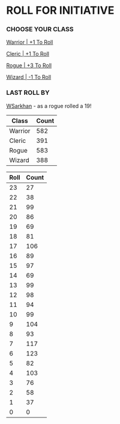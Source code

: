 # ROLL FOR INITIATIVE
### CHOOSE YOUR CLASS

[Warrior | +1 To Roll](https://github.com/benjaminsampica/benjaminsampica/issues/new?title=roll%7Cwarrior&body=Just+click+%27Submit+new+issue%27.)

[Cleric | +1 To Roll](https://github.com/benjaminsampica/benjaminsampica/issues/new?title=roll%7Ccleric&body=Just+click+%27Submit+new+issue%27.)

[Rogue | +3 To Roll](https://github.com/benjaminsampica/benjaminsampica/issues/new?title=roll%7Crogue&body=Just+click+%27Submit+new+issue%27.)

[Wizard | -1 To Roll](https://github.com/benjaminsampica/benjaminsampica/issues/new?title=roll%7Cwizard&body=Just+click+%27Submit+new+issue%27.)
### LAST ROLL BY
[WSarkhan](https://www.github.com/WSarkhan) - as a rogue rolled a 19!

|Class|Count|
|-|-|
|Warrior|582|
|Cleric|391|
|Rogue|583|
|Wizard|388|

|Roll|Count|
|-|-|
|23|27
|22|38
|21|99
|20|86
|19|69
|18|81
|17|106
|16|89
|15|97
|14|69
|13|99
|12|98
|11|94
|10|99
|9|104
|8|93
|7|117
|6|123
|5|82
|4|103
|3|76
|2|58
|1|37
|0|0
